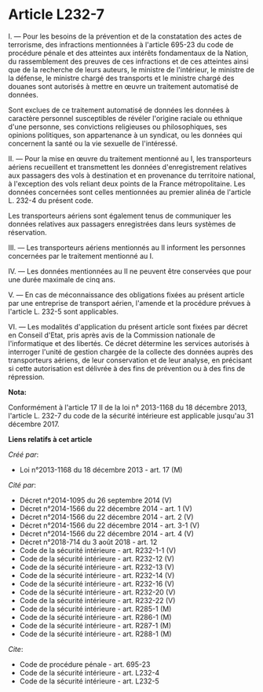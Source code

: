 # Article L232-7

I. ― Pour les besoins de la prévention et de la constatation des actes de terrorisme, des infractions mentionnées à l'article
695-23 du code de procédure pénale et des atteintes aux intérêts fondamentaux de la Nation, du rassemblement des preuves de
ces infractions et de ces atteintes ainsi que de la recherche de leurs auteurs, le ministre de l'intérieur, le ministre de la
défense, le ministre chargé des transports et le ministre chargé des douanes sont autorisés à mettre en œuvre un traitement
automatisé de données. 

Sont exclues de ce traitement automatisé de données les données à caractère personnel susceptibles de révéler l'origine
raciale ou ethnique d'une personne, ses convictions religieuses ou philosophiques, ses opinions politiques, son appartenance
à un syndicat, ou les données qui concernent la santé ou la vie sexuelle de l'intéressé. 

II. ― Pour la mise en œuvre du traitement mentionné au I, les transporteurs aériens recueillent et transmettent les données
d'enregistrement relatives aux passagers des vols à destination et en provenance du territoire national, à l'exception des
vols reliant deux points de la France métropolitaine. Les données concernées sont celles mentionnées au premier alinéa de
l'article L. 232-4 du présent code. 

Les transporteurs aériens sont également tenus de communiquer les données relatives aux passagers enregistrées dans leurs
systèmes de réservation. 

III. ― Les transporteurs aériens mentionnés au II informent les personnes concernées par le traitement mentionné au I. 

IV. ― Les données mentionnées au II ne peuvent être conservées que pour une durée maximale de cinq ans. 

V. ― En cas de méconnaissance des obligations fixées au présent article par une entreprise de transport aérien, l'amende et
la procédure prévues à l'article L. 232-5 sont applicables. 

VI. ― Les modalités d'application du présent article sont fixées par décret en Conseil d'Etat, pris après avis de la
Commission nationale de l'informatique et des libertés. Ce décret détermine les services autorisés à interroger l'unité de
gestion chargée de la collecte des données auprès des transporteurs aériens, de leur conservation et de leur analyse, en
précisant si cette autorisation est délivrée à des fins de prévention ou à des fins de répression.

**Nota:**

Conformément à l'article 17 II de la loi n° 2013-1168 du 18 décembre 2013, l'article L. 232-7 du code de la sécurité
intérieure est applicable jusqu'au 31 décembre 2017.

**Liens relatifs à cet article**

_Créé par_:

  - Loi n°2013-1168 du 18 décembre 2013 - art. 17 (M)

_Cité par_:

  - Décret n°2014-1095 du 26 septembre 2014 (V)
  - Décret n°2014-1566 du 22 décembre 2014 - art. 1 (V)
  - Décret n°2014-1566 du 22 décembre 2014 - art. 2 (V)
  - Décret n°2014-1566 du 22 décembre 2014 - art. 3-1 (V)
  - Décret n°2014-1566 du 22 décembre 2014 - art. 4 (V)
  - Décret n°2018-714 du 3 août 2018 - art. 12
  - Code de la sécurité intérieure - art. R232-1-1 (V)
  - Code de la sécurité intérieure - art. R232-12 (V)
  - Code de la sécurité intérieure - art. R232-13 (V)
  - Code de la sécurité intérieure - art. R232-14 (V)
  - Code de la sécurité intérieure - art. R232-16 (V)
  - Code de la sécurité intérieure - art. R232-20 (V)
  - Code de la sécurité intérieure - art. R232-22 (V)
  - Code de la sécurité intérieure - art. R285-1 (M)
  - Code de la sécurité intérieure - art. R286-1 (M)
  - Code de la sécurité intérieure - art. R287-1 (M)
  - Code de la sécurité intérieure - art. R288-1 (M)

_Cite_:

  - Code de procédure pénale - art. 695-23
  - Code de la sécurité intérieure - art. L232-4
  - Code de la sécurité intérieure - art. L232-5
